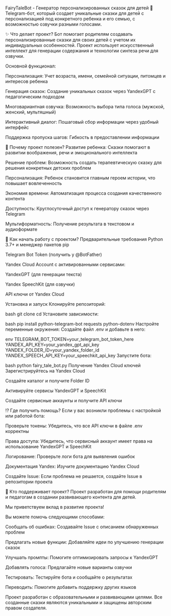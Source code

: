 FairyTaleBot - Генератор персонализированных сказок для детей
🤖 Telegram-бот, который создает уникальные сказки для детей с персонализацией под конкретного ребенка и его семью, с возможностью озвучки разными голосами.

✨ Что делает проект?
Бот помогает родителям создавать персонализированные сказки для своих детей с учетом их индивидуальных особенностей. Проект использует искусственный интеллект для генерации содержания и технологии синтеза речи для озвучки.

Основной функционал:

Персонализация: Учет возраста, имени, семейной ситуации, питомцев и интересов ребенка

Генерация сказок: Создание уникальных сказок через YandexGPT с педагогическим подходом

Многовариантная озвучка: Возможность выбора типа голоса (мужской, женский, мультяшный)

Интерактивный диалог: Пошаговый сбор информации через удобный интерфейс

Поддержка пропуска шагов: Гибкость в предоставлении информации

🤔 Почему проект полезен?
Развитие ребенка: Сказки помогают в развитии воображения, речи и эмоционального интеллекта

Решение проблем: Возможность создать терапевтическую сказку для решения конкретных детских проблем

Персонализация: Ребенок становится главным героем истории, что повышает вовлеченность

Экономия времени: Автоматизация процесса создания качественного контента

Доступность: Круглосуточный доступ к генератору сказок через Telegram

Мультиформатность: Получение результата в текстовом и аудиоформате

🚀 Как начать работу с проектом?
Предварительные требования
Python 3.7+ и менеджер пакетов pip

Telegram Bot Token (получить у @BotFather)

Yandex Cloud Account с активированными сервисами:

YandexGPT (для генерации текста)

Yandex SpeechKit (для озвучки)

API ключи от Yandex Cloud

Установка и запуск
Клонируйте репозиторий:

bash
git clone <your-repository-url>
cd <repository-directory>
Установите зависимости:

bash
pip install python-telegram-bot requests python-dotenv
Настройте переменные окружения:
Создайте файл .env и добавьте в него:

env
TELEGRAM_BOT_TOKEN=your_telegram_bot_token_here
YANDEX_API_KEY=your_yandex_gpt_api_key
YANDEX_FOLDER_ID=your_yandex_folder_id
YANDEX_SPEECH_API_KEY=your_speechkit_api_key
Запустите бота:

bash
python fairy_tale_bot.py
Получение Yandex Cloud ключей
Зарегистрируйтесь на Yandex Cloud

Создайте каталог и получите Folder ID

Активируйте сервисы YandexGPT и SpeechKit

Создайте сервисные аккаунты и получите API ключи

⁉️ Где получить помощь?
Если у вас возникли проблемы с настройкой или работой бота:

Проверьте токены: Убедитесь, что все API ключи в файле .env корректны

Права доступа: Убедитесь, что сервисный аккаунт имеет права на использование YandexGPT и SpeechKit

Логирование: Проверьте логи бота для выявления ошибок

Документация Yandex: Изучите документацию Yandex Cloud

Создайте Issue: Если проблема не решается, создайте Issue в репозитории проекта

👥 Кто поддерживает проект?
Проект разработан для помощи родителям и педагогам в создании развивающего контента для детей.

Мы приветствуем вклад в развитие проекта!

Вы можете помочь следующими способами:

Сообщать об ошибках: Создавайте Issue с описанием обнаруженных проблем

Предлагать новые функции: Добавляйте идеи по улучшению генерации сказок

Улучшать промпты: Помогите оптимизировать запросы к YandexGPT

Добавлять голоса: Предлагайте новые варианты озвучки

Тестировать: Тестируйте бота и сообщайте о результатах

Переводить: Помогите добавить поддержку других языков

Проект разработан с образовательными и развивающими целями. Все созданные сказки являются уникальными и защищены авторским правом создателя.
